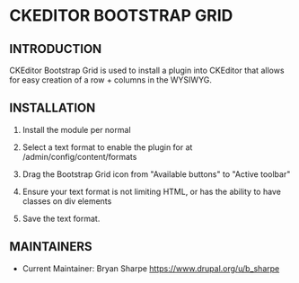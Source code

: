 # CKEDITOR BOOTSTRAP GRID

## INTRODUCTION

CKEditor Bootstrap Grid is used to install a plugin into CKEditor
that allows for easy creation of a row + columns in the WYSIWYG.


## INSTALLATION

1. Install the module per normal

2. Select a text format to enable the plugin for
   at /admin/config/content/formats

3. Drag the Bootstrap Grid icon from "Available buttons"
   to "Active toolbar"

4. Ensure your text format is not limiting HTML, or has the ability
   to have classes on div elements

4. Save the text format.

## MAINTAINERS

- Current Maintainer: Bryan Sharpe <https://www.drupal.org/u/b_sharpe>
